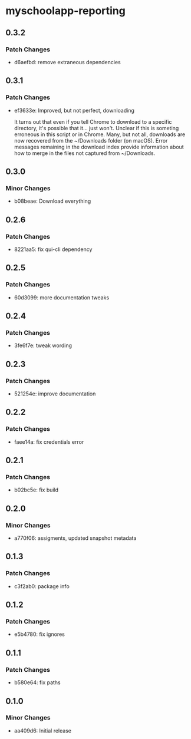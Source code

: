 # myschoolapp-reporting

## 0.3.2

### Patch Changes

- d6aefbd: remove extraneous dependencies

## 0.3.1

### Patch Changes

- ef3633e: Improved, but not perfect, downloading

  It turns out that even if you tell Chrome to download to a specific directory, it's possible that it... just won't. Unclear if this is someting erroneous in this script or in Chrome. Many, but not all, downloads are now recovered from the ~/Downloads folder (on macOS). Error messages remaining in the download index provide information about how to merge in the files not captured from ~/Downloads.

## 0.3.0

### Minor Changes

- b08beae: Download everything

## 0.2.6

### Patch Changes

- 8221aa5: fix qui-cli dependency

## 0.2.5

### Patch Changes

- 60d3099: more documentation tweaks

## 0.2.4

### Patch Changes

- 3fe6f7e: tweak wording

## 0.2.3

### Patch Changes

- 521254e: improve documentation

## 0.2.2

### Patch Changes

- faee14a: fix credentials error

## 0.2.1

### Patch Changes

- b02bc5e: fix build

## 0.2.0

### Minor Changes

- a770f06: assigments, updated snapshot metadata

## 0.1.3

### Patch Changes

- c3f2ab0: package info

## 0.1.2

### Patch Changes

- e5b4780: fix ignores

## 0.1.1

### Patch Changes

- b580e64: fix paths

## 0.1.0

### Minor Changes

- aa409d6: Initial release
